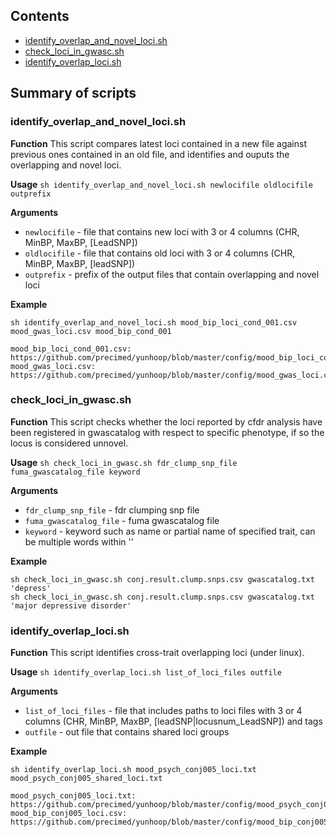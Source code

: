 ## Contents

* [identify_overlap_and_novel_loci.sh](#identify_overlap_and_novel_locish)
* [check_loci_in_gwasc.sh](#check_loci_in_gwascsh)
* [identify_overlap_loci.sh](#identify_overlap_locish)

## Summary of scripts

### identify_overlap_and_novel_loci.sh

**Function**
This script compares latest loci contained in a new file against previous
ones contained in an old file, and identifies and ouputs the overlapping
and novel loci.

**Usage** ``sh identify_overlap_and_novel_loci.sh newlocifile oldlocifile outprefix``

**Arguments**
* `newlocifile` - file that contains new loci with 3 or 4 columns (CHR, MinBP, MaxBP, [LeadSNP])
* `oldlocifile` - file that contains old loci with 3 or 4 columns (CHR, MinBP, MaxBP, [leadSNP])
* `outprefix` - prefix of the output files that contain overlapping and novel loci

**Example**
```
sh identify_overlap_and_novel_loci.sh mood_bip_loci_cond_001.csv mood_gwas_loci.csv mood_bip_cond_001

mood_bip_loci_cond_001.csv: https://github.com/precimed/yunhoop/blob/master/config/mood_bip_loci_cond_001.csv
mood_gwas_loci.csv: https://github.com/precimed/yunhoop/blob/master/config/mood_gwas_loci.csv
```

### check_loci_in_gwasc.sh

**Function**
This script checks whether the loci reported by cfdr analysis have been
registered in gwascatalog with respect to specific phenotype, if so the
locus is considered unnovel.

**Usage** ``sh check_loci_in_gwasc.sh fdr_clump_snp_file fuma_gwascatalog_file keyword``

**Arguments**
* `fdr_clump_snp_file` - fdr clumping snp file
* `fuma_gwascatalog_file` - fuma gwascatalog file
* `keyword` - keyword such as name or partial name of specified trait, can be multiple words within ''

**Example**
```
sh check_loci_in_gwasc.sh conj.result.clump.snps.csv gwascatalog.txt 'depress'
sh check_loci_in_gwasc.sh conj.result.clump.snps.csv gwascatalog.txt 'major depressive disorder'
```

### identify_overlap_loci.sh

**Function**
This script identifies cross-trait overlapping loci (under linux).

**Usage** ``sh identify_overlap_loci.sh list_of_loci_files outfile``

**Arguments**
* `list_of_loci_files` - file that includes paths to loci files with 3 or 4 columns (CHR, MinBP, MaxBP, [leadSNP|locusnum_LeadSNP]) and tags
* `outfile` - out file that contains shared loci groups

**Example**
```
sh identify_overlap_loci.sh mood_psych_conj005_loci.txt mood_psych_conj005_shared_loci.txt

mood_psych_conj005_loci.txt: https://github.com/precimed/yunhoop/blob/master/config/mood_psych_conj005_loci.txt
mood_bip_conj005_loci.csv: https://github.com/precimed/yunhoop/blob/master/config/mood_bip_conj005_loci.csv
```
